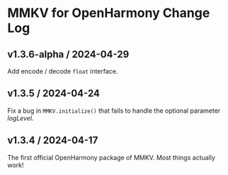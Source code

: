 # MMKV for OpenHarmony Change Log

## v1.3.6-alpha / 2024-04-29
Add encode / decode `float` interface.

## v1.3.5 / 2024-04-24
Fix a bug in `MMKV.initialize()` that fails to handle the optional parameter _logLevel_.

## v1.3.4 / 2024-04-17

The first official OpenHarmony package of MMKV. Most things actually work!
